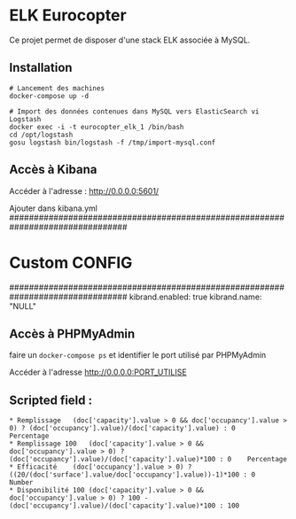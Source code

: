 # ELK Eurocopter

Ce projet permet de disposer d'une stack ELK associée à MySQL.

## Installation

```
# Lancement des machines
docker-compose up -d

# Import des données contenues dans MySQL vers ElasticSearch vi Logstash
docker exec -i -t eurocopter_elk_1 /bin/bash
cd /opt/logstash
gosu logstash bin/logstash -f /tmp/import-mysql.conf
```

## Accès à Kibana

Accéder à l'adresse : http://0.0.0.0:5601/

Ajouter dans kibana.yml
################################################################################
# Custom CONFIG
################################################################################
kibrand.enabled: true
kibrand.name: "NULL"


## Accès à PHPMyAdmin

faire un ```docker-compose ps``` et identifier le port utilisé par PHPMyAdmin

Accéder à l'adresse http://0.0.0.0:PORT_UTILISE  


## Scripted field :

    * Remplissage	(doc['capacity'].value > 0 && doc['occupancy'].value > 0) ? (doc['occupancy'].value)/(doc['capacity'].value) : 0	Percentage
    * Remplissage 100	(doc['capacity'].value > 0 && doc['occupancy'].value > 0) ? (doc['occupancy'].value)/(doc['capacity'].value)*100 : 0	Percentage	 
    * Efficacité	(doc['occupancy'].value > 0) ? ((20/(doc['surface'].value/doc['occupancy'].value))-1)*100 : 0	Number
    * Disponibilité 100	(doc['capacity'].value > 0 && doc['occupancy'].value > 0) ? 100 - (doc['occupancy'].value)/(doc['capacity'].value)*100 : 100
